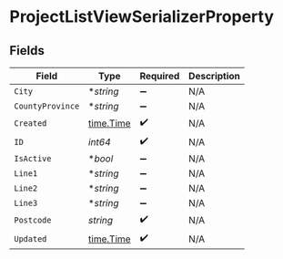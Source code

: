 # ProjectListViewSerializerProperty


## Fields

| Field                                     | Type                                      | Required                                  | Description                               |
| ----------------------------------------- | ----------------------------------------- | ----------------------------------------- | ----------------------------------------- |
| `City`                                    | **string*                                 | :heavy_minus_sign:                        | N/A                                       |
| `CountyProvince`                          | **string*                                 | :heavy_minus_sign:                        | N/A                                       |
| `Created`                                 | [time.Time](https://pkg.go.dev/time#Time) | :heavy_check_mark:                        | N/A                                       |
| `ID`                                      | *int64*                                   | :heavy_check_mark:                        | N/A                                       |
| `IsActive`                                | **bool*                                   | :heavy_minus_sign:                        | N/A                                       |
| `Line1`                                   | **string*                                 | :heavy_minus_sign:                        | N/A                                       |
| `Line2`                                   | **string*                                 | :heavy_minus_sign:                        | N/A                                       |
| `Line3`                                   | **string*                                 | :heavy_minus_sign:                        | N/A                                       |
| `Postcode`                                | *string*                                  | :heavy_check_mark:                        | N/A                                       |
| `Updated`                                 | [time.Time](https://pkg.go.dev/time#Time) | :heavy_check_mark:                        | N/A                                       |